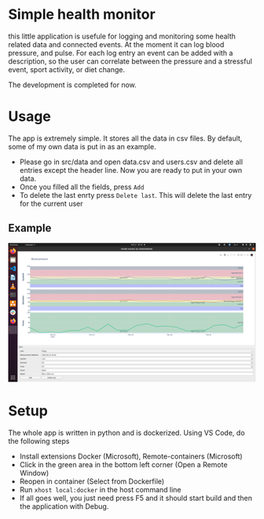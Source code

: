 # Simple health monitor
this little application is usefule for logging and monitoring some health related data and connected events. At the moment it can log blood pressure, and pulse. For each log entry an event can be added with a description, so the user can correlate between the pressure and a stressful event, sport activity, or diet change.

The development is completed for now.

# Usage
The app is extremely simple. It stores all the data in csv files. By default, some of my own data is put in as an example. 
 - Please go in src/data and open data.csv and users.csv and delete all entries except the header line. Now you are ready to put in your own data.
 - Once you filled all the fields, press ```Add```
 - To delete the last enrty press ```Delete last```. This will delete the last entry for the current user
 
## Example
![example](https://github.com/artofimagination/health-monitor/blob/master/resources/example.png)

# Setup
The whole app is written in python and is dockerized. Using VS Code, do the following steps
 - Install extensions Docker (Microsoft), Remote-containers (Microsoft)
 - Click in the green area in the bottom left corner (Open a Remote Window)
 - Reopen in container (Select from Dockerfile)
 - Run ```xhost local:docker``` in the host command line
 - If all goes well, you just need press F5 and it should start build and then the application with Debug.

